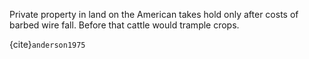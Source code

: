 



Private property in land on the American takes hold only after costs of barbed wire fall.  Before that cattle would trample crops.



{cite}`anderson1975` 
